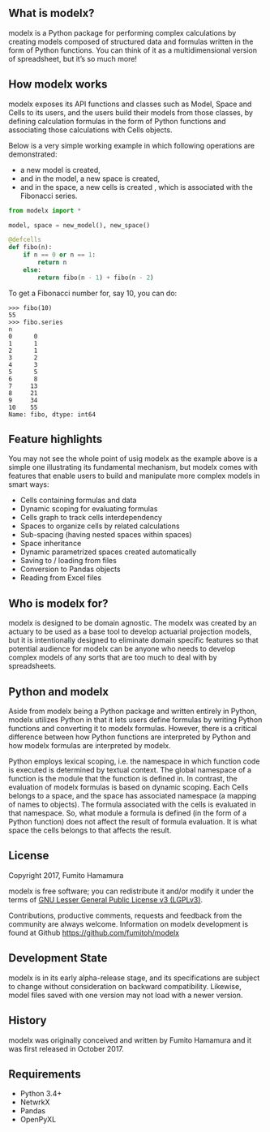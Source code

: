 


What is modelx?
---------------
modelx is a Python package for performing complex calculations by creating
models composed of structured data and formulas written in the form of Python
functions. You can think of it as a multidimensional
version of spreadsheet, but it’s so much more!

How modelx works
----------------
modelx exposes its API functions and classes such as Model, Space and Cells to
its users, and the users build their models from those classes, by defining
calculation formulas in the form of Python functions and associating those
calculations with Cells objects.

Below is a very simple working example in which following operations are
demonstrated:

- a new model is created,
- and in the model, a new space is created,
- and in the space, a new cells is created , which is associated with the
  Fibonacci series.

```python
from modelx import *

model, space = new_model(), new_space()

@defcells
def fibo(n):
    if n == 0 or n == 1:
        return n
    else:
        return fibo(n - 1) + fibo(n - 2)
```

To get a Fibonacci number for, say 10, you can do:

```pycon
>>> fibo(10)
55
>>> fibo.series
n
0      0
1      1
2      1
3      2
4      3
5      5
6      8
7     13
8     21
9     34
10    55
Name: fibo, dtype: int64
```

Feature highlights
------------------
You may not see the whole point of usig modelx as the example above is
a simple one illustrating its fundamental mechanism, but
modelx comes with features that enable users to build and manipulate
more complex models in smart ways:

- Cells containing formulas and data
- Dynamic scoping for evaluating formulas
- Cells graph to track cells interdependency
- Spaces to organize cells by related calculations
- Sub-spacing (having nested spaces within spaces)
- Space inheritance
- Dynamic parametrized spaces created automatically
- Saving to / loading from files
- Conversion to Pandas objects
- Reading from Excel files

Who is modelx for?
------------------
modelx is designed to be domain agnostic.
The modelx was created by an actuary to be used as a base tool to develop
actuarial projection models,
but it is intentionally designed to eliminate domain specific features
so that potential audience for modelx can be anyone who needs to develop
complex models of any sorts that are too much to deal with by spreadsheets.


Python and modelx
-----------------
Aside from modelx being a Python package and written entirely in Python,
modelx utilizes Python in that it lets users define formulas by writing
Python functions and converting it to modelx formulas.
However, there is a critical difference between how Python functions are
interpreted by Python and how modelx formulas are interpreted by modelx.

Python employs lexical scoping, i.e. the namespace in which function code is
executed is determined by textual context. The global namespace of a
function is the module that the function is defined in.
In contrast, the evaluation of modelx formulas is based on dynamic scoping.
Each Cells belongs to a space, and the space has associated namespace (a mapping
of names to objects). The formula associated with the cells is
evaluated in that namespace. So, what module a formula is defined (in the
form of a Python function) does not affect the result of formula evaluation.
It is what space the cells belongs to that affects the result.


License
-------
Copyright 2017, Fumito Hamamura

modelx is free software; you can redistribute it and/or
modify it under the terms of
[GNU Lesser General Public License v3 (LGPLv3)](https://github.com/fumitoh/modelx/blob/master/LICENSE.LESSER.txt).

Contributions, productive comments, requests and feedback from the community
are always welcome. Information on modelx development is found at Github
https://github.com/fumitoh/modelx


Development State
-----------------
modelx is in its early alpha-release stage, and its specifications
are subject to change without consideration on backward compatibility.
Likewise, model files saved with one version may not load
with a newer version.


History
-------
modelx was originally conceived and written by Fumito Hamamura
and it was first released in October 2017.


Requirements
------------
* Python 3.4+
* NetwrkX
* Pandas
* OpenPyXL

